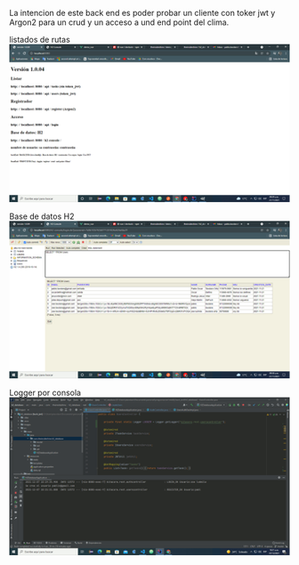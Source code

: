 La intencion de este back end es poder probar un cliente con toker jwt y Argon2
para un crud y un acceso a und end point del clima.

listados de rutas
![](images/index.gif)

Base de datos H2
![](images/h2.gif)

Logger por consola
![](images/logger.gif)

